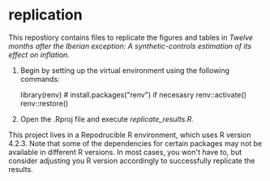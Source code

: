# replication

This repostiory contains files to replicate the figures and tables in *Twelve months after the Iberian exception: A synthetic-controls estimation of its effect on inflation.* 

1. Begin by setting up the virtual environment using the following commands:

    library(renv) # install.packages("renv") if necesasry
    renv::activate()
    renv::restore()

2. Open the  .Rproj file and execute *replicate_results.R.*

This project lives in a Repodrucible R environment, which uses R version 4.2.3. Note that some of the dependencies for certain packages may not be available in different R versions. In most cases, you won't have to, but consider adjusting you R version accordingly to successfully replicate the results.